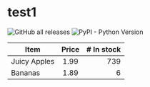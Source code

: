 
# test1
![GitHub all releases](https://img.shields.io/github/downloads/PeterGundam/test1/total?logo=green&logoColor=green&label=Gundam&labelColor=green&color=green)
![PyPI - Python Version](https://img.shields.io/pypi/pyversions/3)


| Item         | Price | # In stock |
|--------------|:-----:|-----------:|
| Juicy Apples |  1.99 |        739 |
| Bananas      |  1.89 |          6 |
